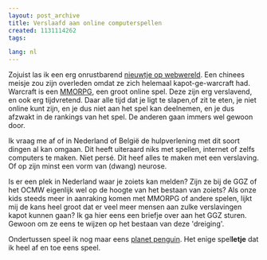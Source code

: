 ```yaml
---
layout: post_archive
title: Verslaafd aan online computerspellen
created: 1131114262
tags:

lang: nl
---
```

Zojuist las ik een erg onrustbarend [nieuwtje op webwereld](http://www.webwereld.nl/ref/rss/38188). Een chinees meisje zou zijn overleden omdat ze zich helemaal kapot-ge-warcraft had. Warcraft is een [MMORPG](http://nl.wikipedia.org/wiki/MMORPG), een groot online spel. Deze zijn erg verslavend, en ook erg tijdvretend. Daar alle tijd dat je ligt te slapen,of zit te eten, je niet online kunt zijn, en je dus niet aan het spel kan deelnemen, en je dus afzwakt in de rankings van het spel. De anderen gaan immers wel gewoon door.

Ik vraag me af of in Nederland of België de hulpverlening met dit soort dingen al kan omgaan. Dit heeft uiteraard niks met spellen, internet of zelfs computers te maken. Niet persé. Dit heef alles te maken met een verslaving. Of op zijn minst een vorm van (dwang) neurose.

Is er een plek in Nederland waar je zoiets kan melden? Zijn ze bij de GGZ of het OCMW eigenlijk wel op de hoogte van het bestaan van zoiets? Als onze kids steeds meer in aanraking komen met MMORPG of andere spelen, lijkt mij de kans heel groot dat er veel meer mensen aan zulke verslavingen kapot kunnen gaan? Ik ga hier eens een briefje over aan het GGZ sturen. Gewoon om ze eens te wijzen op het bestaan van deze 'dreiging'.

Ondertussen speel ik nog maar eens [planet penguin](http://projects.planetpenguin.de/index.php). Het enige spel**letje** dat ik heel af en toe eens speel.
